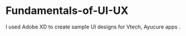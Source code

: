 # Fundamentals-of-UI-UX

I used  Adobe XD to create sample UI designs for Vtech, Ayucure apps  .




